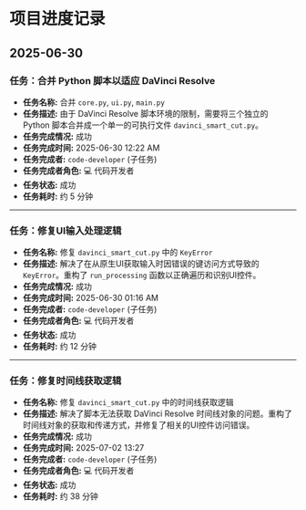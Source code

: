 # 项目进度记录

## 2025-06-30

### 任务：合并 Python 脚本以适应 DaVinci Resolve

*   **任务名称:** 合并 `core.py`, `ui.py`, `main.py`
*   **任务描述:** 由于 DaVinci Resolve 脚本环境的限制，需要将三个独立的 Python 脚本合并成一个单一的可执行文件 `davinci_smart_cut.py`。
*   **任务完成情况:** 成功
*   **任务完成时间:** 2025-06-30 12:22 AM
*   **任务完成者:** `code-developer` (子任务)
*   **任务完成者角色:** 💻 代码开发者
*   **任务状态:** 成功
*   **任务耗时:** 约 5 分钟

---
### 任务：修复UI输入处理逻辑

*   **任务名称:** 修复 `davinci_smart_cut.py` 中的 `KeyError`
*   **任务描述:** 解决了在从原生UI获取输入时因错误的键访问方式导致的 `KeyError`。重构了 `run_processing` 函数以正确遍历和识别UI控件。
*   **任务完成情况:** 成功
*   **任务完成时间:** 2025-06-30 01:16 AM
*   **任务完成者:** `code-developer` (子任务)
*   **任务完成者角色:** 💻 代码开发者
*   **任务状态:** 成功
*   **任务耗时:** 约 12 分钟
---
### 任务：修复时间线获取逻辑

*   **任务名称:** 修复 `davinci_smart_cut.py` 中的时间线获取逻辑
*   **任务描述:** 解决了脚本无法获取 DaVinci Resolve 时间线对象的问题。重构了时间线对象的获取和传递方式，并修复了相关的UI控件访问错误。
*   **任务完成情况:** 成功
*   **任务完成时间:** 2025-07-02 13:27
*   **任务完成者:** `code-developer` (子任务)
*   **任务完成者角色:** 💻 代码开发者
*   **任务状态:** 成功
*   **任务耗时:** 约 38 分钟